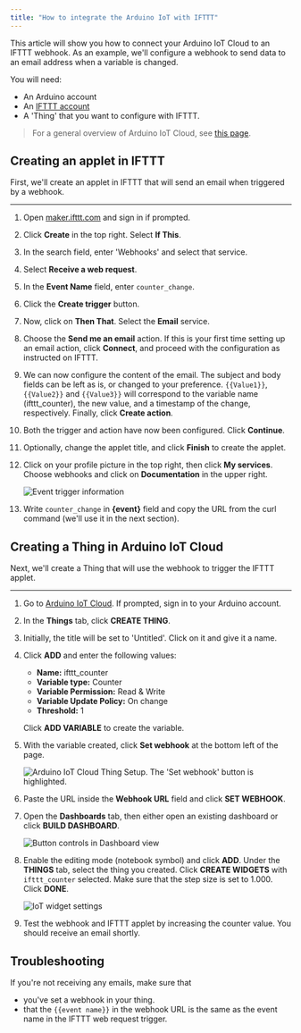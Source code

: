 ```yaml
---
title: "How to integrate the Arduino IoT with IFTTT"
---
```


This article will show you how to connect your Arduino IoT Cloud to an IFTTT webhook. As an example, we'll configure a webhook to send data to an email address when a variable is changed.

 You will need:

* An Arduino account
* An [IFTTT account](https://ifttt.com/)
* A 'Thing' that you want to configure with IFTTT.

> For a general overview of Arduino IoT Cloud, see [this page](https://www.arduino.cc/en/IoT/HomePage).

## Creating an applet in IFTTT

First, we'll create an applet in IFTTT that will send an email when triggered by a webhook.

---

1. Open [maker.ifttt.com](https://maker.ifttt.com/) and sign in if prompted.

2. Click **Create** in the top right. Select **If This**.

3. In the search field, enter 'Webhooks' and select that service.

4. Select **Receive a web request**.

5. In the **Event Name** field, enter `counter_change`.

6. Click the **Create trigger** button.

7. Now, click on **Then That**. Select the **Email** service.

8. Choose the **Send me an email** action. If this is your first time setting up an email action, click **Connect**, and proceed with the configuration as instructed on IFTTT.

9. We can now configure the content of the email. The subject and body fields can be left as is, or changed to your preference. `{{Value1}}`, `{{Value2}}` and `{{Value3}}` will correspond to the variable name (ifttt_counter), the new value, and a timestamp of the change, respectively. Finally, click **Create action**.

10. Both the trigger and action have now been configured. Click **Continue**.

11. Optionally, change the applet title, and click **Finish** to create the applet.

12. Click on your profile picture in the top right, then click **My services**. Choose webhooks and click on **Documentation** in the upper right.

    ![Event trigger information](img/IFTTT7.png)

13. Write `counter_change` in **{event}** field and copy the URL from the curl command (we'll use it in the next section).

## Creating a Thing in Arduino IoT Cloud

Next, we'll create a Thing that will use the webhook to trigger the IFTTT applet.

---

1. Go to [Arduino IoT Cloud](https://www.arduino.cc/en/IoT/HomePage). If prompted, sign in to your Arduino account.

2. In the **Things** tab, click **CREATE THING**.

3. Initially, the title will be set to 'Untitled'. Click on it and give it a name.

4. Click **ADD** and enter the following values:

   * **Name:** ifttt_counter
   * **Variable type:** Counter
   * **Variable Permission:** Read & Write
   * **Variable Update Policy:** On change
   * **Threshold:** 1

   Click **ADD VARIABLE** to create the variable.

5. With the variable created, click **Set webhook** at the bottom left of the page.

   ![Arduino IoT Cloud Thing Setup. The 'Set webhook' button is highlighted.](img/IFTTT3.png)

6. Paste the URL inside the **Webhook URL** field and click **SET WEBHOOK**.

7. Open the **Dashboards** tab, then either open an existing dashboard or click **BUILD DASHBOARD**.

   ![Button controls in Dashboard view](img/iot_buttons.png)

8. Enable the editing mode (notebook symbol) and click **ADD**. Under the **THINGS** tab, select the thing you created. Click **CREATE WIDGETS** with `ifttt_counter` selected. Make sure that the step size is set to 1.000. Click **DONE**.

   ![IoT widget settings](img/widget_settings.png)

9. Test the webhook and IFTTT applet by increasing the counter value. You should receive an email shortly.

## Troubleshooting

If you're not receiving any emails, make sure that

* you've set a webhook in your thing.
* that the `{{event name}}` in the webhook URL is the same as the event name in the IFTTT web request trigger.
